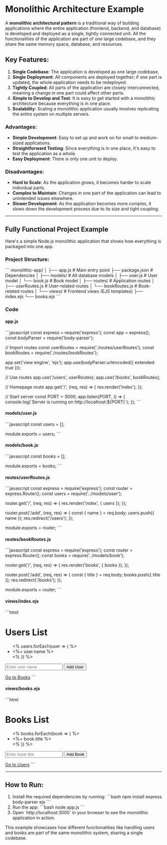 
# Monolithic Architecture Example

A **monolithic architectural pattern** is a traditional way of building applications where the entire application (frontend, backend, and database) is developed and deployed as a single, tightly connected unit. All the functionalities of the application are part of one large codebase, and they share the same memory space, database, and resources.

## Key Features:
1. **Single Codebase**: The application is developed as one large codebase.
2. **Single Deployment**: All components are deployed together; if one part is updated, the whole application needs to be redeployed.
3. **Tightly Coupled**: All parts of the application are closely interconnected, meaning a change in one part could affect other parts.
4. **Simple to Develop and Test**: It is easy to get started with a monolithic architecture because everything is in one place.
5. **Scalability**: Scaling a monolithic application usually involves replicating the entire system on multiple servers.

### Advantages:
- **Simple Development**: Easy to set up and work on for small to medium-sized applications.
- **Straightforward Testing**: Since everything is in one place, it's easy to test the application as a whole.
- **Easy Deployment**: There is only one unit to deploy.

### Disadvantages:
- **Hard to Scale**: As the application grows, it becomes harder to scale individual parts.
- **Complex to Maintain**: Changes in one part of the application can lead to unintended issues elsewhere.
- **Slower Development**: As the application becomes more complex, it slows down the development process due to its size and tight coupling.

---

## Fully Functional Project Example

Here's a simple Node.js monolithic application that shows how everything is packaged into one app.

### Project Structure:
\`\`\`
monolithic-app/
│
├── app.js                # Main entry point
├── package.json          # Dependencies
│
├── models/               # All database models
│   ├── user.js           # User model
│   └── book.js           # Book model
│
├── routes/               # Application routes
│   ├── userRoutes.js     # User-related routes
│   └── bookRoutes.js     # Book-related routes
│
└── views/                # Frontend views (EJS templates)
    ├── index.ejs
    └── books.ejs
\`\`\`

### Code

#### app.js
\`\`\`javascript
const express = require('express');
const app = express();
const bodyParser = require('body-parser');

// Import routes
const userRoutes = require('./routes/userRoutes');
const bookRoutes = require('./routes/bookRoutes');

app.set('view engine', 'ejs');
app.use(bodyParser.urlencoded({ extended: true }));

// Use routes
app.use('/users', userRoutes);
app.use('/books', bookRoutes);

// Homepage route
app.get('/', (req, res) => {
    res.render('index');
});

// Start server
const PORT = 3000;
app.listen(PORT, () => {
    console.log(\`Server is running on http://localhost:\${PORT}\`);
});
\`\`\`

#### models/user.js
\`\`\`javascript
const users = [];

module.exports = users;
\`\`\`

#### models/book.js
\`\`\`javascript
const books = [];

module.exports = books;
\`\`\`

#### routes/userRoutes.js
\`\`\`javascript
const express = require('express');
const router = express.Router();
const users = require('../models/user');

router.get('/', (req, res) => {
    res.render('index', { users });
});

router.post('/add', (req, res) => {
    const { name } = req.body;
    users.push({ name });
    res.redirect('/users');
});

module.exports = router;
\`\`\`

#### routes/bookRoutes.js
\`\`\`javascript
const express = require('express');
const router = express.Router();
const books = require('../models/book');

router.get('/', (req, res) => {
    res.render('books', { books });
});

router.post('/add', (req, res) => {
    const { title } = req.body;
    books.push({ title });
    res.redirect('/books');
});

module.exports = router;
\`\`\`

#### views/index.ejs
\`\`\`html
<h1>Users List</h1>
<ul>
    <% users.forEach(user => { %>
        <li><%= user.name %></li>
    <% }) %>
</ul>

<form action="/users/add" method="POST">
    <input type="text" name="name" placeholder="Enter user name" required>
    <button type="submit">Add User</button>
</form>

<a href="/books">Go to Books</a>
\`\`\`

#### views/books.ejs
\`\`\`html
<h1>Books List</h1>
<ul>
    <% books.forEach(book => { %>
        <li><%= book.title %></li>
    <% }) %>
</ul>

<form action="/books/add" method="POST">
    <input type="text" name="title" placeholder="Enter book title" required>
    <button type="submit">Add Book</button>
</form>

<a href="/">Go to Users</a>
\`\`\`

---

## How to Run:
1. Install the required dependencies by running:
   \`\`\`bash
   npm install express body-parser ejs
   \`\`\`
2. Run the app:
   \`\`\`bash
   node app.js
   \`\`\`
3. Open \`http://localhost:3000\` in your browser to see the monolithic application in action.

This example showcases how different functionalities like handling users and books are part of the same monolithic system, sharing a single codebase.
